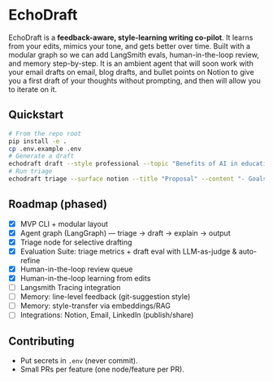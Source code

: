 # EchoDraft

EchoDraft is a **feedback-aware, style-learning writing co-pilot**. It learns from your edits,
mimics your tone, and gets better over time. Built with a modular graph so we can add
LangSmith evals, human-in-the-loop review, and memory step-by-step.
It is an ambient agent that will soon work with your email drafts on email, blog drafts, and bullet points
on Notion to give you a first draft of your thoughts without prompting, and then will allow you 
to iterate on it.

## Quickstart

```bash
# From the repo root
pip install -e .
cp .env.example .env 
# Generate a draft
echodraft draft --style professional --topic "Benefits of AI in education"
# Run triage
echodraft triage --surface notion --title "Proposal" --content "- Goals\n- Scope\n- TODO"
```

## Roadmap (phased)
- [x] MVP CLI + modular layout
- [x] Agent graph (LangGraph) — triage → draft → explain → output
- [x] Triage node for selective drafting
- [x] Evaluation Suite: triage metrics + draft eval with LLM-as-judge & auto-refine
- [x] Human-in-the-loop review queue
- [x] Human-in-the-loop learning from edits
- [ ] Langsmith Tracing integration
- [ ] Memory: line-level feedback (git-suggestion style)
- [ ] Memory: style-transfer via embeddings/RAG
- [ ] Integrations: Notion, Email, LinkedIn (publish/share)

## Contributing
- Put secrets in `.env` (never commit).
- Small PRs per feature (one node/feature per PR).
